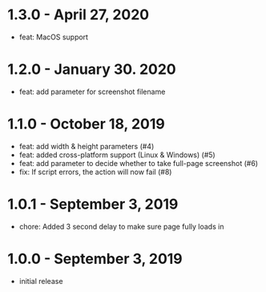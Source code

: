 # 1.3.0 - April 27, 2020

- feat: MacOS support

# 1.2.0 - January 30. 2020

- feat: add parameter for screenshot filename

# 1.1.0 - October 18, 2019

- feat: add width & height parameters (#4)
- feat: added cross-platform support (Linux & Windows) (#5)
- feat: add parameter to decide whether to take full-page screenshot (#6)
- fix: If script errors, the action will now fail (#8)

# 1.0.1 - September 3, 2019

- chore: Added 3 second delay to make sure page fully loads in

# 1.0.0 - September 3, 2019

- initial release
